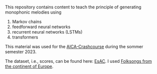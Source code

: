 
This repository contains content to teach the principle of generating monophonic melodies using

1. Markov chains
2. feedforward neural networks
3. recurrent neural networks (LSTMs)
4. transformers

This material was used for the [AICA-Crashcourse](https://www.wavelab.io/aica/) during the sommer semester 2023.

The dataset, i.e., scores, can be found here: [EsAC](http://kern.ccarh.org).
I used [Folksongs from the continent of Europe](https://kern.humdrum.org/cgi-bin/ksdata?l=/essen/europa&format=recursive).
